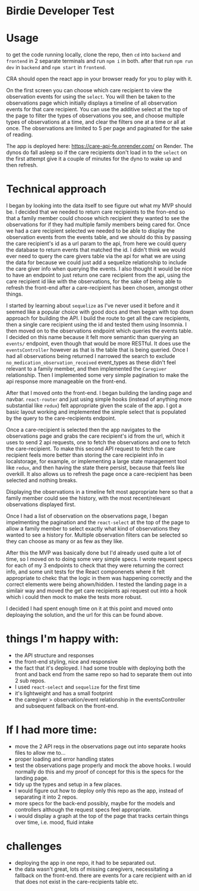 # Birdie Developer Test

# Usage 
to get the code running locally, clone the repo, then `cd` into `backend` and `frontend` in 2 separate terminals and run `npm i` in both. after that run `npm run dev` in `backend` and `npm start` in `frontend`.

CRA should open the react app in your browser ready for you to play with it. 

On the first screen you can choose which care recipient to view the observation events for using the `select`. You will then be taken to the observations page which initially displays a timeline of all observation events for that care recipient. You can use the additive select at the top of the page to filter the types of observations you see, and choose multiple types of observations at a time, and clear the filters one at a time or all at once. The observations are limited to 5 per page and paginated for the sake of reading.

The app is deployed here: https://care-api-fe.onrender.com/ on Render. The dynos do fall asleep so if the care recipients don't load in to the `select` on the first attempt give it a couple of minutes for the dyno to wake up and then refresh. 

# Technical approach
I began by looking into the data itself to see figure out what my MVP should be. I decided that we needed to return care recipieints to the fron-end so that a family member could choose which recipient they wanted to see the observations for if they had multiple family members being cared for. Once we had a care recipient selected we needed to be able to display the observation events from the events table, and we should do this by passing the care recipient's id as a url param to the api, from here we could query the database to return events that matched the id. I didn't think we would ever need to query the care givers table via the api for what we are using the data for because we could just add a sequelize relationship to include the care giver info when querying the events. I also thought it would be nice to have an endpoint to just return one care recipient from the api, using the care recipient id like with the observations, for the sake of being able to refresh the front-end after a care-recipient has been chosen, amongst other things.

I started by learning about `sequelize` as I've never used it before and it seemed like a popular choice with good docs and then began with top down approach for building the API. I build the route to get all the care recipients, then a single care recipient using the id and tested them using Insomnia. I then moved on to the observations endpoint which queries the events table. I decided on this name because it felt more semantic than querying an `events/` endpoint, even though that would be more RESTful. It does use the `eventsController` however as that is the table that is being queried. Once I had all observations being returned I narrowed the search to exclude `no_medication_observation_received` event_types as these didn't feel relevant to a family member, and then implemented the `Caregiver` relationship. Then I implemented some very simple pagination to make the api response more manageable on the front-end.

After that I moved onto the front-end. I began building the landing page and navbar. `react-router` and just using simple hooks (instead of anything more substantial like `redux`) felt appropriate given the scale of the app. I got a basic layout working and implemented the simple select that is populated by the query to the care-recipients endpoint.

Once a care-recipient is selected then the app navigates to the observations page and grabs the care recipient's id from the url, which it uses to send 2 api requests, one to fetch the observations and one to fetch the care-recipient. To make this second API request to fetch the care recipient feels more better than storing the care recipieint info in localstorage, for example, or implementing a large state management tool like `redux`, and then having the state there persist, because that feels like overkill. It also allows us to refresh the page once a care-recipient has been selected and nothing breaks.

Displaying the observations in a timeline felt most appropriate here so that a family member could see the history, with the most recent/relevant observations displayed first.

Once I had a list of observation on the observations page, I began impelmenting the pagination and the `react-select` at the top of the page to allow a family member to select exactly what kind of observations they wanted to see a history for. Multiple observation filters can be selected so they can choose as many or as few as they like. 

After this the MVP was basically done but I'd already used quite a lot of time, so I moved on to doing some very simple specs. I wrote request specs for each of my 3 endpoints to check that they were returning the correct info, and some unit tests for the React componenets where it felt appropriate to chekc that the logic in them was happening correctly and the correct elements were being ahown/hidden. I tested the landing page in a similair way and moved the get care recipients api request out into a hook which i could then mock to make the tests more robust.

I decided I had spent enough time on it at this point and moved onto deploaying the solution, and the url for this can be found above.

# things I'm happy with:
- the API structure and responses
- the front-end styling, nice and responsive
- the fact that it's deployed. I had some trouble with deploying both the front and back end from the same repo so had to separate them out into 2 sub repos.
- I used `react-select` and `sequelize` for the first time
- it's lightweight and has a small footprint
- the caregiver > observation/event relationship in the eventsController and subsequent fallback on the front-end.

# If I had more time:
- move the 2 API reqs in the observations page out into separate hooks files to allow me to...
- proper loading and error handling states
- test the observations page properly and mock the above hooks. I would normally do this and my proof of concept for this is the specs for the landing page.
- tidy up the types and setup in a few places.
- I would figure out how to deploy only this repo as the app, instead of separating it into 2 repos. 
- more specs for the back-end possibly, maybe for the models and controllers although the request specs feel appropriate.
- i would display a graph at the top of the page that tracks certain things over time, i.e. mood, fluid intake

# challenges
- deploying the app in one repo, it had to be separated out.
- the data wasn't great, lots of missing caregivers, necessitating a fallback on the front-end. there are events for a care recipient with an id that does not exist in the care-recipients table etc.